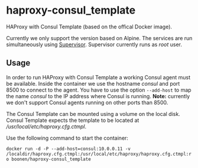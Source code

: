 # haproxy-consul_template
HAProxy with Consul Template (based on the offical Docker image).

Currently we only support the version based on Alpine. The services are run simultaneously using [Supervisor](http://supervisord.org). Supervisor currently runs as *root* user.

## Usage
In order to run HAProxy with Consul Template a working Consul agent must be available. Inside the container
we use the hostname *consul* and port 8500 to connect to the agent. You have to use the option ```--add-host```
to map the name *consul* to the IP address where Consul is running. **Note:** currently we don't support
Consul agents running on other ports than 8500.

The Consul Template can be mounted using a volume on the local disk. Consul Template expects the template to be
located at */usr/local/etc/haproxy.cfg.ctmpl*.

Use the following command to start the container:

```docker run -d -P --add-host=consul:10.0.0.11 -v /localdir/haproxy.cfg.ctmpl:/usr/local/etc/haproxy/haproxy.cfg.ctmpl:ro boonen/haproxy-consul_template```
